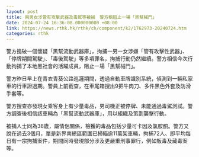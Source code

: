 ```yaml
---
layout: post
title: 兩男女涉管有攻擊武器及毒駕等被捕　警方稱阻止一場「黑幫械鬥」
date: 2024-07-24 16:36:08.000000000 +08:00
link: https://news.rthk.hk/rthk/ch/component/k2/1762973-20240724.htm
categories: rthk
---
```


警方搗破一個懷疑「黑幫流動武器庫」，拘捕一男一女涉嫌「管有攻擊性武器」、「停牌期間駕駛」、「毒後駕駛」等多項罪名，拘捕行動仍然繼續。警方相信今次行動拘捕了本地黑社會的活躍成員，阻止一場「黑幫械鬥」。

警方昨日早上在青衣青葵公路巡邏期間，透過自動車牌識別系統，偵測到一輛私家車的行車證過期。警員上前截查，在車尾箱搜出9把牛肉刀、多件黑色外套及防滑手套等。

警方搜查亦發現女乘客身上有少量毒品，男司機正被停牌、未能通過毒駕測試。警方調查後相信該車輛為「黑幫流動武器庫」，用以組織及策劃襲擊行動。

被捕人士同為38歲，屬情侶關係，檢獲的毒品包括少量可卡因及氯胺酮。警方又說在過去3個月，單是新界南總區範圍已掃瞄逾11萬架車輛，拘捕72人、即平均每日有一宗拘捕案件，期間同時發現部分涉及更嚴重刑事罪行，例如販毒及藏毒案等。
